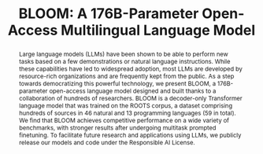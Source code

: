 ---
title: "BLOOM: A 176B-Parameter Open-Access Multilingual Language Model"
authors:
  - BigScience Workshop
year: 2022
status: "preprint"
venue: "arXiv"
tags:
  - llm
  - multi-lingual
  - foundation model
links:
  - type: PDF
    url: https://arxiv.org/abs/2211.05100
  - type: Website
    url: https://bigscience.huggingface.co/blog/bloom
abstract: "Large language models (LLMs) have been shown to be able to perform new tasks based on a few demonstrations or natural language instructions. While these capabilities have led to widespread adoption, most LLMs are developed by resource-rich organizations and are frequently kept from the public. As a step towards democratizing this powerful technology, we present BLOOM, a 176B-parameter open-access language model designed and built thanks to a collaboration of hundreds of researchers. BLOOM is a decoder-only Transformer language model that was trained on the ROOTS corpus, a dataset comprising hundreds of sources in 46 natural and 13 programming languages (59 in total). We find that BLOOM achieves competitive performance on a wide variety of benchmarks, with stronger results after undergoing multitask prompted finetuning. To facilitate future research and applications using LLMs, we publicly release our models and code under the Responsible AI License."
layout: paper
---